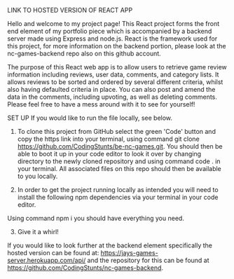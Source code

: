 LINK TO HOSTED VERSION OF REACT APP

Hello and welcome to my project page! This React project forms the front end element of my portfolio piece which is accompanied by a backend server made using Express and node.js. React is the framework used for this project, for more information on the backend portion, please look at the nc-games-backend repo also on this github account.

The purpose of this React web app is to allow users to retrieve game review information including reviews, user data, comments, and category lists. It allows reviews to be sorted and ordered by several different criteria, whilst also having defaulted criteria in place. You can also post and amend the data in the comments, including upvoting, as well as deleting comments. Please feel free to have a mess around with it to see for yourself!

SET UP
If you would like to run the file locally, see below.

1. To clone this project from GitHub select the green 'Code' button and copy the https link into your terminal, using command git clone https://github.com/CodingStunts/be-nc-games.git. You should then be able to boot it up in your code editor to look it over by changing directory to the newly cloned repository and using command code . in your terminal. All associated files on this repo should then be available to you locally.

2. In order to get the project running locally as intended you will need to install the following npm dependencies via your terminal in your code editor.

Using command npm i you should have everything you need.

3. Give it a whirl!

If you would like to look further at the backend element specifically the hosted version can be found at: https://jays-games-server.herokuapp.com/api/ and the repository for this can be found at https://github.com/CodingStunts/nc-games-backend.
